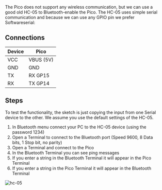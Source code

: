 
The Pico does not support any wireless communication, but we can use a good old HC-05 to Bluetooth-enable the Pico.
The HC-05 uses simple serial communication and because we can use any GPIO pin we prefer Softwareserial:

## Connections 

 Device | Pico              
--------|------------------------
 VCC    | VBUS (5V)  
 GND    | GND 
 TX     | RX GP15
 RX     | TX GP14       


## Steps

To test the functionality, the sketch is just copying the input from one Serial device to the other.
We assume you use the default settings of the HC-05.

1. In Bluetooth menu connect your PC to the HC-05 device (using the password 1234)
2. Open a Terminal to connect to the Bluetooth port (Speed 9600, 8 Data bits, 1 Stop bit, no parity)
3. Open a Terminal and connect to the Pico
4. In the Bluetooth Terminal you can see ping messages
5. If you enter a string in the Bluetooth Terminal it will appear in the Pico Terminal
5. If you enter a string in the Pico Terminal it will appear in the Bluetooth Terminal


<img src="https://www.pschatzmann.ch/wp-content/uploads/2021/03/hc05.png" alt="hc-05">

